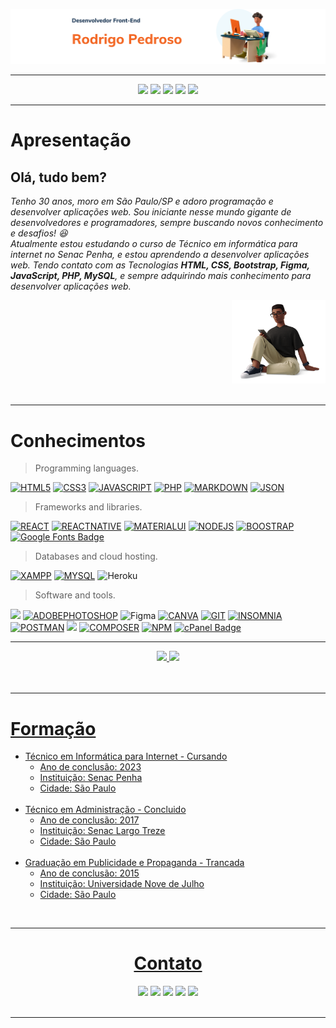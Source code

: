 <div>

![principal](atualizacao_readme/imagens_front-end.png)

</div>
<hr>
  <div align="center">
    <a href="https://github.com/R0drigo-Pedroso">
    <a href="https://www.instagram.com/rodrigo.pedros0/" target="_blank"><img src="https://img.shields.io/badge/Instagram-E4405F?style=for-the-badge&logo=instagram&logoColor=white" target="_blank"></a>
    <a href="https://discord.com/channels/@me" target="_blank"><img src="https://img.shields.io/badge/Discord-7289DA?style=for-the-badge&logo=discord&logoColor=white" target="_blank"></a>
  <a href = "mailto:rodrigo.pedroso@live.com"><img src="https://img.shields.io/badge/Microsoft_Outlook-0078D4?style=for-the-badge&logo=microsoft-outlook&logoColor=white"></a>
  <a href="https://www.linkedin.com/in/rodrig0pedros0/" target="_blank"><img src="https://img.shields.io/badge/-LinkedIn-%230077B5?style=for-the-badge&logo=linkedin&logoColor=white" target="_blank"></a>
  <a href="https://api.whatsapp.com/send?phone=5511987618534" target="_blank"><img src="https://img.shields.io/badge/WhatsApp-25D366?style=for-the-badge&logo=whatsapp&logoColor=white"></a>
</div>

<hr>
<!-- Apresentação -->
<h1>Apresentação</h1>
<div style="display: inline_block">
        <div align="left">
          <h2><strong>Olá, tudo bem?</strong></h2>
          <p><em>Tenho 30 anos, moro em São Paulo/SP e adoro programação e desenvolver aplicações web. Sou iniciante nesse mundo gigante de desenvolvedores e programadores, sempre buscando novos conhecimento e desafios! 😆 <br>
          Atualmente estou estudando o curso de Técnico em informática para internet no Senac Penha, e estou aprendendo a desenvolver aplicações web. Tendo contato com as Tecnologias <strong>HTML, CSS, Bootstrap, Figma, JavaScript, PHP, MySQL</strong>, e sempre adquirindo mais conhecimento para desenvolver aplicações web.</em></p>
      </div>
      <div align="right">
        <img src="atualizacao_readme/imgem_3d_sentada.png" width="150"  alt="">
      </div> 
</div>

  <br>
  <hr>
  <!-- Conhecimentos -->
  <div>
    <!-- linguagens -->
    <div>
      <h1>Conhecimentos</h1>
      <div>

> Programming languages.

[![HTML5](https://img.shields.io/badge/HTML5-E34F26?style=for-the-badge&logo=html5&logoColor=white)](https://github.com/R0drigo-Pedroso)
[![CSS3](https://img.shields.io/badge/CSS3-1572B6?style=for-the-badge&logo=css3&logoColor=white)](https://github.com/R0drigo-Pedroso)
[![JAVASCRIPT](https://img.shields.io/badge/JavaScript-323330?style=for-the-badge&logo=javascript&logoColor=F7DF1E)](https://github.com/R0drigo-Pedroso)
[![PHP](https://img.shields.io/badge/PHP-777BB4?style=for-the-badge&logo=php&logoColor=white)](https://github.com/R0drigo-Pedroso)
[![MARKDOWN](https://img.shields.io/badge/Markdown-000000?style=for-the-badge&logo=markdown&logoColor=white)](https://github.com/R0drigo-Pedroso)
[![JSON](https://img.shields.io/badge/json-5E5C5C?style=for-the-badge&logo=json&logoColor=white)](https://github.com/R0drigo-Pedroso)

> Frameworks and libraries.

[![REACT](https://img.shields.io/badge/React-20232A?style=for-the-badge&logo=react&logoColor=61DAFB)](https://github.com/R0drigo-Pedroso)
[![REACTNATIVE](https://img.shields.io/badge/React_Native-20232A?style=for-the-badge&logo=react&logoColor=61DAFB)](https://github.com/R0drigo-Pedroso)
[![MATERIALUI](https://img.shields.io/badge/Material%20UI-007FFF?style=for-the-badge&logo=mui&logoColor=white)](https://github.com/R0drigo-Pedroso)
[![NODEJS](https://img.shields.io/badge/Node.js-339933?style=for-the-badge&logo=nodedotjs&logoColor=white)](https://github.com/R0drigo-Pedroso)
[![BOOSTRAP](https://img.shields.io/badge/Bootstrap-563D7C?style=for-the-badge&logo=bootstrap&logoColor=white)](https://github.com/R0drigo-Pedroso)
[![Google Fonts Badge](https://img.shields.io/badge/Google%20Fonts-4285F4?logo=googlefonts&logoColor=fff&style=for-the-badge)](https://github.com/R0drigo-Pedroso)

> Databases and cloud hosting.

[![XAMPP](https://img.shields.io/badge/Xampp-F37623?style=for-the-badge&logo=xampp&logoColor=white)](https://github.com/R0drigo-Pedroso)
[![MYSQL](https://img.shields.io/badge/MySQL-005C84?style=for-the-badge&logo=mysql&logoColor=white)](https://github.com/R0drigo-Pedroso)
![Heroku](https://img.shields.io/badge/heroku-%23430098.svg?style=for-the-badge&logo=heroku&logoColor=white)

> Software and tools.

<a href="#"> <img src="https://img.shields.io/badge/Adobe%20XD-470137?style=for-the-badge&logo=Adobe%20XD&logoColor=#FF61F6"></a>
[![ADOBEPHOTOSHOP](https://img.shields.io/badge/Adobe%20Photoshop-31A8FF?style=for-the-badge&logo=Adobe%20Photoshop&logoColor=black)](https://github.com/R0drigo-Pedroso)
![Figma](https://img.shields.io/badge/figma-C.svg?style=for-the-badge&logo=figma&color=fff)
[![CANVA](https://img.shields.io/badge/Canva-%2300C4CC.svg?&style=for-the-badge&logo=Canva&logoColor=white)](https://github.com/R0drigo-Pedroso)
[![GIT](https://img.shields.io/badge/GIT-E44C30?style=for-the-badge&logo=git&logoColor=white)](https://github.com/R0drigo-Pedroso)
[![INSOMNIA](https://img.shields.io/badge/Insomnia-5849be?style=for-the-badge&logo=Insomnia&logoColor=white)](https://github.com/R0drigo-Pedroso)
[![POSTMAN](https://img.shields.io/badge/Postman-FF6C37?style=for-the-badge&logo=Postman&logoColor=white)](https://github.com/R0drigo-Pedroso)
<a href="#"> <img src="https://img.shields.io/badge/Visual_Studio_Code-0078D4?style=for-the-badge&logo=visual%20studio%20code&logoColor=white"></a>
[![COMPOSER](https://img.shields.io/badge/Composer-885630?style=for-the-badge&logo=Composer&logoColor=white)](https://github.com/R0drigo-Pedroso)
[![NPM](https://img.shields.io/badge/npm-CB3837?style=for-the-badge&logo=npm&logoColor=white)](https://github.com/R0drigo-Pedroso)
[![cPanel Badge](https://img.shields.io/badge/cPanel-FF6C2C?logo=cpanel&logoColor=fff&style=for-the-badge)](https://github.com/R0drigo-Pedroso)

</div>
</div>

  <hr>
  
  <!-- Grafico de desempenho -->
  <div align="center">
    <a href="https://github.com/R0drigo-Pedroso">
    <img height="160em" src="https://github-readme-stats.vercel.app/api?username=R0drigo-Pedroso&show_icons=true&theme=gotham&include_all_commits=true&count_private=true"/>
    <img height="160em" src="https://github-readme-stats.vercel.app/api/top-langs/?username=R0drigo-Pedroso&layout=compact&langs_count=7&theme=gotham"/>
  </div>
  
  <br>
  <br>
  <hr>
  
  <!-- Formação -->
  <div>
    <div>
      <h1>Formação</h1>
      <div align="left">
        <ul>
          <li>Técnico em Informática para Internet - Cursando
            <ul>
              <li>Ano de conclusão: 2023</li>
              <li>Instituição: Senac Penha</li>
              <li>Cidade: São Paulo</li>
            </ul>
            <br>
          </li>
          <li>Técnico em Administração - Concluido 
            <ul>
              <li>Ano de conclusão: 2017</li>
              <li>Instituição: Senac Largo Treze</li>
              <li>Cidade: São Paulo</li>
            </ul>
          </li>
          <br>
          <li>Graduação em Publicidade e Propaganda - Trancada 
            <ul>
              <li>Ano de conclusão: 2015</li>
              <li>Instituição: Universidade Nove de Julho</li>
              <li>Cidade: São Paulo</li>
            </ul>
          </li>
        </ul>
      </div>
    </div>
  </div>

  <!-- Conhecimentos -->
  <br>
  <hr>

  <!-- Contato -->
  <div align="center">
    <div>
      <h1>Contato</h1>
      <div align="center">
        <a href="https://github.com/R0drigo-Pedroso">
    <a href="https://www.instagram.com/rodrigo.pedros0/" target="_blank"><img src="https://img.shields.io/badge/Instagram-E4405F?style=for-the-badge&logo=instagram&logoColor=white" target="_blank"></a>
   <a href="https://discord.com/channels/@me" target="_blank"><img src="https://img.shields.io/badge/Discord-7289DA?style=for-the-badge&logo=discord&logoColor=white" target="_blank"></a> 
    <a href = "mailto:rodrigo.pedroso@live.com"><img src="https://img.shields.io/badge/Microsoft_Outlook-0078D4?style=for-the-badge&logo=microsoft-outlook&logoColor=white"></a>
    <a href="https://www.linkedin.com/in/rodrig0pedros0/" target="_blank"><img src="https://img.shields.io/badge/-LinkedIn-%230077B5?style=for-the-badge&logo=linkedin&logoColor=white" target="_blank"></a> 
        <a href="https://api.whatsapp.com/send?phone=5511987618534" target="_blank"><img src="https://img.shields.io/badge/WhatsApp-25D366?style=for-the-badge&logo=whatsapp&logoColor=white"></a> 
      </div>
    </div>
  </div>

  <br>
  <hr>

  <!-- Links
  <div align="center">
    <div>
      <h1>Links</h1>
      <div align="left">
        <h2>Links</h2>
        <ul>
          <li>Link: <a href="https://www.google.com">Google</a></li>
          <li>Link: <a href="https://www.google.com">Google</a></li>
          <li>Link: <a href="https://www.google.com">Google</a></li>
          <li>Link: <a href="https://www.google.com">Google</a></li>
          <li>Link: <a href="https://www.google.com">Google</a></li>
        </ul>
      </div>
    </div>
  </div>

  <br>
  <hr>

  <!-- Sobre -->
  <!-- <div align="center">
    <div>
      <h1>Sobre</h1>
      <div align="left">
        <h2>Sobre</h2>
        <ul>
          <li>Sobre</li>
          <li>Sobre</li>
          <li>Sobre</li>
          <li>Sobre</li>
          <li>Sobre</li>
        </ul>
      </div>
    </div> -->

<!-- <h2><strong>Linguagens de Marcação</strong></h2><br>
    <kbd><img align="center" alt="RodrigoCSS" height="30" width="80" src="https://img.shields.io/badge/HTML5-E34F26?style=for-the-badge&logo=html5&logoColor=white"></kbd>
        <kbd><img align="center" alt="RodrigoCSS" height="30" width="80" src="https://img.shields.io/badge/CSS3-1572B6?style=for-the-badge&logo=css3&logoColor=white"></kbd>
        <h2>Linguagens</h2><br>
        <img align="center" alt="RodrigoJS" height="60" width="80" src="https://cdn.jsdelivr.net/gh/devicons/devicon/icons/javascript/javascript-original.svg">
        <img align="center" style="margin-left:15px" alt="RodrigoPHP" height="60" width="80" src="https://cdn.jsdelivr.net/gh/devicons/devicon/icons/php/php-plain.svg">
        <img align="center" style="margin-left:15px" alt="RodrigoMYSQL" height="60" width="80" src="https://cdn.jsdelivr.net/gh/devicons/devicon/icons/mysql/mysql-original-wordmark.svg">
      </div>
      <br>
      <br>
      <hr>
      <div align="center">
        <h2>Linguagens</h2><br>
        <img align="center" alt="RodrigoJS" height="60" width="80" src="https://cdn.jsdelivr.net/gh/devicons/devicon/icons/javascript/javascript-original.svg">
        <img align="center" style="margin-left:15px" alt="RodrigoPHP" height="60" width="80" src="https://cdn.jsdelivr.net/gh/devicons/devicon/icons/php/php-plain.svg">
        <img align="center" style="margin-left:15px" alt="RodrigoMYSQL" height="60" width="80" src="https://cdn.jsdelivr.net/gh/devicons/devicon/icons/mysql/mysql-original-wordmark.svg">
      </div> -->
